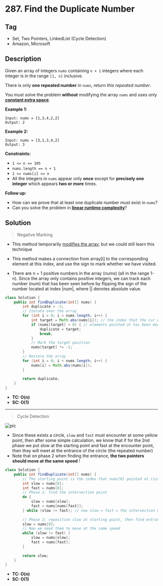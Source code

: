 # 287. Find the Duplicate Number

## Tag

- Set, Two Pointers, LinkedList (Cycle Detection)
- Amazon, Microsoft

## Description 

Given an array of integers `nums` containing `n + 1` integers where each integer is in the range `[1, n]` inclusive.

There is only **one repeated number** in `nums`, return *this repeated number*.

You must solve the problem **without** modifying the array `nums` and uses only **<u>constant extra space</u>**.

 

**Example 1:**

```
Input: nums = [1,3,4,2,2]
Output: 2
```

**Example 2:**

```
Input: nums = [3,1,3,4,2]
Output: 3
```

 

**Constraints:**

- `1 <= n <= 105`
- `nums.length == n + 1`
- `1 <= nums[i] <= n`
- All the integers in `nums` appear only **once** except for **precisely one integer** which appears **two or more** times.

**Follow up:**

- How can we prove that at least one duplicate number must exist in `nums`?
- Can you solve the problem in **<u>linear runtime complexity</u>**?



## Solution

> Negative Marking

- This method temporarily <u>modifies the array</u>, but we could still learn this technique
- This method makes a connection from array[i] to the corresponding element at this index, and use the sign to mark whether we have visited.

- There are n + 1 positive numbers in the array (nums) (all in the range 1-n). Since the array only contains positive integers, we can track each number (num) that has been seen before by flipping the sign of the number located at index |num|, where || denotes absolute value.



```java
class Solution {
    public int findDuplicate(int[] nums) {
        int duplicate = -1;
        // Iterate over the array
        for (int i = 0; i < nums.length; i++) {
            int target = Math.abs(nums[i]); // the index that the cur element points at
            if (nums[target] < 0) { // elements pointed at has been modified before
                duplicate = target;
                break;
            }
            // Mark the target position
            nums[target] *= -1;
        }
        // Restore the array
        for (int i = 0; i < nums.length; i++) {
            nums[i] = Math.abs(nums[i]);
        }
        
        return duplicate;
    }
}
```

- **TC: O(n)**
- **SC: O(1)**

---

> Cycle Detection

![pic](https://leetcode.com/problems/find-the-duplicate-number/Figures/287/first_intersection.png)

- Since these exists a circle, `slow` and `fast` must encounter at some yellow point, then after some simple calculation, we know that if for the 2nd phase we put slow at the starting point and fast at the encounter point, then they will meet at the entrance of the circle (the repeated number)
- Note that on phase 2 when finding the entrance, **the two pointers should move at the same speed** !

```java
class Solution {
    public int findDuplicate(int[] nums) {
        // The starting point is the index that nums[0] pointed at (since nums array does not contains 0)
        int slow = nums[0];
        int fast = nums[0];
        // Phase 1: find the intersection point
        do {
            slow = nums[slow];
            fast = nums[nums[fast]];
        } while (slow != fast); // now slow = fast = the intersection num
        
        // Phase 2: reposition slow at starting point, then find entrance of cycle
        slow = nums[0];
        // Now we need them to move at the same speed
        while (slow != fast) {
            slow = nums[slow];
            fast = nums[fast];
        }
        
        return slow;
    }
}
```

- **TC: O(n)**
- **SC: O(1)**

